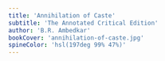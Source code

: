 ```yaml
---
title: 'Annihilation of Caste'
subtitle: 'The Annotated Critical Edition'
author: 'B.R. Ambedkar'
bookCover: 'annihilation-of-caste.jpg'
spineColor: 'hsl(197deg 99% 47%)'
---
```

